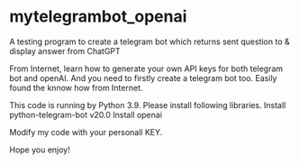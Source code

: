# mytelegrambot_openai
A testing program to create a telegram bot which returns sent question to &amp; display answer from ChatGPT

From Internet, learn how to generate your own API keys for both telegram bot and openAI.
And you need to firstly create a telegram bot too. Easily found the knnow how from Internet.

This code is running by Python 3.9. Please install following libraries.
Install python-telegram-bot v20.0
Install openai

Modify my code with your personall KEY.

Hope you enjoy!
